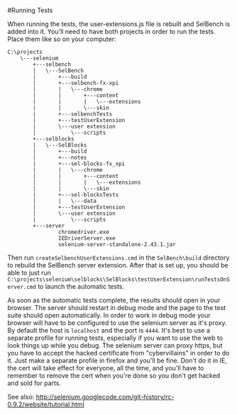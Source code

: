 #Running Tests

When running the tests, the user-extensions.js file is rebuilt and SelBench is
 added into it. You'll need to have both projects in order to run the tests.
 Place them like so on your computer:

```
C:\projects
    \---selenium
        +---selbench
        |   \---SelBench
        |       +---build
        |       +---selbench-fx-xpi
        |       |   \---chrome
        |       |       +---content
        |       |       |   \---extensions
        |       |       \---skin
        |       +---selbenchTests
        |       +---testUserExtension
        |       \---user extension
        |           \---scripts
        +---selblocks
        |   \---SelBlocks
        |       +---build
        |       +---notes
        |       +---sel-blocks-fx_xpi
        |       |   \---chrome
        |       |       +---content
        |       |       |   \---extensions
        |       |       \---skin
        |       +---sel-blocksTests
        |       |   \---data
        |       +---testUserExtension
        |       \---user extension
        |           \---scripts
        +---server
                chromedriver.exe
                IEDriverServer.exe
                selenium-server-standalone-2.43.1.jar
```

Then run `createSelbenchUserExtensions.cmd`
 in the `SelBench\build` directory to rebuild the SelBench server
 extension. After that is set up, you should be able to just run
 `C:\projects\selenium\selblocks\SelBlocks\testUserExtension\runTestsOnServer.cmd`
 to launch the automatic tests.
 
As soon as the automatic tests complete, the results should open in your
 browser. The server should restart in debug mode and the page to the test suite
 should open automatically. In order to work in debug mode your browser will
 have to be configured to use the selenium server as it's proxy. By default the
 host is `localhost` and the port is `4444`. It's best to use a separate profile
 for running tests, especially if you want to use the web to look things up while
 you debug. The selenium server can proxy https, but you have to accept the
 hacked certificate from "cybervillains" in order to do it. Just make a separate
 profile in firefox and you'll be fine. Don't do it in IE, the cert will take
 effect for everyone, all the time, and you'll have to remember to remove the
 cert when you're done so you don't get hacked and sold for parts.
 
See also: http://selenium.googlecode.com/git-history/rc-0.9.2/website/tutorial.html